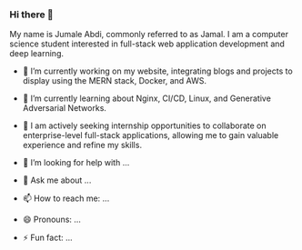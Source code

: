 ### Hi there 👋


My name is Jumale Abdi, commonly referred to as Jamal. I am a computer science student interested in full-stack web application development and deep learning.




- 🔭 I’m currently working on my website, integrating blogs and projects to display using the MERN stack, Docker, and AWS.

- 🌱 I’m currently learning about Nginx, CI/CD, Linux, and Generative Adversarial Networks.
  
- 👯 I am actively seeking internship opportunities to collaborate on enterprise-level full-stack applications, allowing me to gain valuable experience and refine my skills.
  
- 🤔 I’m looking for help with ...
- 💬 Ask me about ...
- 📫 How to reach me: ...
- 😄 Pronouns: ...
- ⚡ Fun fact: ...
<!--
**jamalabdi2/jamalabdi2** is a ✨ _special_ ✨ repository because its `README.md` (this file) appears on your GitHub profile.

Here are some ideas to get you started:

- 🔭 I’m currently working on ...
- 🌱 I’m currently learning ...
- 👯 I’m looking to collaborate on ...
- 🤔 I’m looking for help with ...
- 💬 Ask me about ...
- 📫 How to reach me: ...
- 😄 Pronouns: ...
- ⚡ Fun fact: ...
-->
